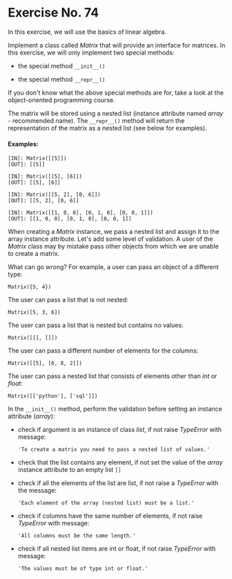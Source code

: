# Exercise No. 74


In this exercise, we will use the basics of linear algebra.


Implement a class called *Matrix* that will provide an interface for matrices. In this exercise, we will only implement two special methods:

-   the special method `__init__()`

-   the special method `__repr__()`

If you don't know what the above special methods are for, take a look at the object-oriented programming course.

The matrix will be stored using a nested list (instance attribute named *array* - recommended name). The `__repr__()` method will return the representation of the matrix as a nested list (see below for examples).

#### Examples:


    [IN]: Matrix([[5]])
    [OUT]: [[5]]
     
    [IN]: Matrix([[5], [6]])
    [OUT]: [[5], [6]]
     
    [IN]: Matrix([[5, 2], [0, 6]])
    [OUT]: [[5, 2], [0, 6]]
     
    [IN]: Matrix([[1, 0, 0], [0, 1, 0], [0, 0, 1]])
    [OUT]: [[1, 0, 0], [0, 1, 0], [0, 0, 1]]


When creating a *Matrix* instance, we pass a nested list and assign it to the array instance attribute. Let's add some level of validation. A user of the *Matrix* class may by mistake pass other objects from which we are unable to create a matrix.

What can go wrong? For example, a user can pass an object of a different type:


    Matrix({5, 4})


The user can pass a list that is not nested:


    Matrix([5, 3, 6])


The user can pass a list that is nested but contains no values:


    Matrix([[], []])


The user can pass a different number of elements for the columns:


    Matrix([[5], [6, 8, 2]])


The user can pass a nested list that consists of elements other than *int* or *float*:


    Matrix([['python'], ['sql']])


In the `__init__()` method, perform the validation before setting an instance attribute (*array*):

-   check if argument is an instance of class *list*, if not raise *TypeError* with message:

        'To create a matrix you need to pass a nested list of values.'

-   check that the list contains any element, if not set the value of the *array* instance attribute to an empty list `[]`
-   check if all the elements of the list are list, if not raise a *TypeError* with the message: 

        'Each element of the array (nested list) must be a list.'

-   check if columns have the same number of elements, if not raise *TypeError* with message:

        'All columns must be the same length.'

-   check if all nested list items are int or float, if not raise *TypeError* with message:

        'The values must be of type int or float.'
